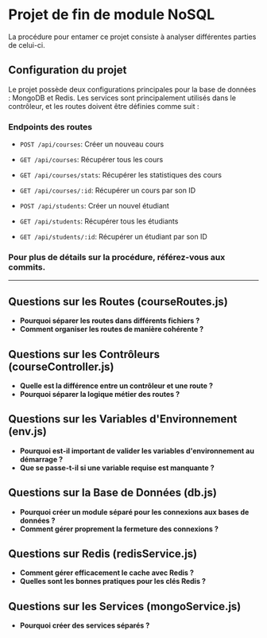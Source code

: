 # Projet de fin de module NoSQL

La procédure pour entamer ce projet consiste à analyser différentes parties de celui-ci.

## Configuration du projet

Le projet possède deux configurations principales pour la base de données : MongoDB et Redis. Les services sont principalement utilisés dans le contrôleur, et les routes doivent être définies comme suit :

### Endpoints des routes

- `POST /api/courses`: Créer un nouveau cours
- `GET /api/courses`: Récupérer tous les cours
- `GET /api/courses/stats`: Récupérer les statistiques des cours
- `GET /api/courses/:id`: Récupérer un cours par son ID

- `POST /api/students`: Créer un nouvel étudiant
- `GET /api/students`: Récupérer tous les étudiants
- `GET /api/students/:id`: Récupérer un étudiant par son ID

### Pour plus de détails sur la procédure, référez-vous aux commits.

---

## Questions sur les Routes (courseRoutes.js)

- **Pourquoi séparer les routes dans différents fichiers ?**
- **Comment organiser les routes de manière cohérente ?**

## Questions sur les Contrôleurs (courseController.js)

- **Quelle est la différence entre un contrôleur et une route ?**
- **Pourquoi séparer la logique métier des routes ?**

## Questions sur les Variables d'Environnement (env.js)

- **Pourquoi est-il important de valider les variables d'environnement au démarrage ?**
- **Que se passe-t-il si une variable requise est manquante ?**

## Questions sur la Base de Données (db.js)

- **Pourquoi créer un module séparé pour les connexions aux bases de données ?**
- **Comment gérer proprement la fermeture des connexions ?**

## Questions sur Redis (redisService.js)

- **Comment gérer efficacement le cache avec Redis ?**
- **Quelles sont les bonnes pratiques pour les clés Redis ?**

## Questions sur les Services (mongoService.js)

- **Pourquoi créer des services séparés ?**
